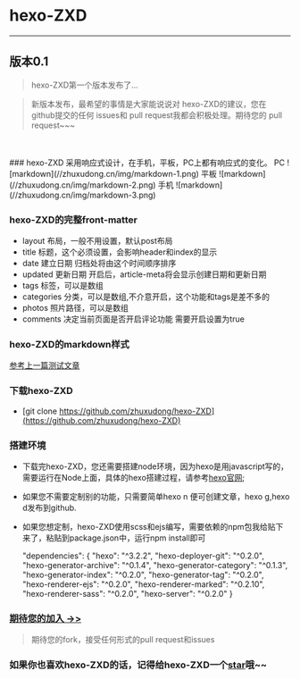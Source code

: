 # hexo-ZXD
***
## 版本0.1

> hexo-ZXD第一个版本发布了...


> 新版本发布，最希望的事情是大家能说说对 hexo-ZXD的建议，您在 github提交的任何 issues和 pull request我都会积极处理。期待您的 pull request~~~



<!--more-->

<br>
<br>   
### hexo-ZXD 采用响应式设计，在手机，平板，PC上都有响应式的变化。
PC
![markdown](//zhuxudong.cn/img/markdown-1.png)
平板
![markdown](//zhuxudong.cn/img/markdown-2.png)
手机
![markdown](//zhuxudong.cn/img/markdown-3.png)

### hexo-ZXD的完整front-matter
* layout	布局，一般不用设置，默认post布局
* title	标题，这个必须设置，会影响header和index的显示	
* date	建立日期	归档处将由这个时间顺序排序
* updated	更新日期	开启后，article-meta将会显示创建日期和更新日期
* tags	标签，可以是数组	
* categories	分类，可以是数组,不介意开启，这个功能和tags是差不多的
* photos 照片路径，可以是数组
* comments	决定当前页面是否开启评论功能	需要开启设置为true

### hexo-ZXD的markdown样式
[参考上一篇测试文章](//zhuxudong.cn/2017/01/03/test/)

### 下载hexo-ZXD
* [git clone https://github.com/zhuxudong/hexo-ZXD](https://github.com/zhuxudong/hexo-ZXD)

### 搭建环境
* 下载完hexo-ZXD，您还需要搭建node环境，因为hexo是用javascript写的，需要运行在Node上面，具体的hexo搭建过程，请参考[hexo官网](//hexo.io);
* 如果您不需要定制别的功能，只需要简单hexo n 便可创建文章，hexo g,hexo d发布到github.
* 如果您想定制，hexo-ZXD使用scss和ejs编写，需要依赖的npm包我给贴下来了，粘贴到package.json中，运行npm install即可
	

	"dependencies": {
    	"hexo": "^3.2.2",
    	"hexo-deployer-git": "^0.2.0",
    	"hexo-generator-archive": "^0.1.4",
    	"hexo-generator-category": "^0.1.3",
    	"hexo-generator-index": "^0.2.0",
    	"hexo-generator-tag": "^0.2.0",
    	"hexo-renderer-ejs": "^0.2.0",
    	"hexo-renderer-marked": "^0.2.10",
    	"hexo-renderer-sass": "^0.2.0",
    	"hexo-server": "^0.2.0"
  	}


### [期待您的加入 ->>](https://github.com/zhuxudong/hexo-ZXD)
>  期待您的fork，接受任何形式的pull request和issues

### 如果你也喜欢hexo-ZXD的话，记得给hexo-ZXD一个[star](https://github.com/zhuxudong/hexo-ZXD)哦~~
